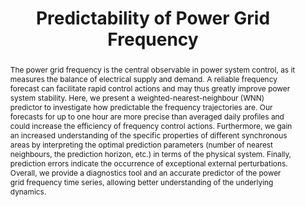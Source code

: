 ---
layout: talk
title:  Predictability of Power Grid Frequency
name:  Johannes Kruse
talk-url: 
abstract: The power grid frequency is the central observable in power system control, as it measures the balance of electrical supply and demand. A reliable frequency forecast can facilitate rapid control actions and may thus greatly improve power system stability. Here, we present a weighted-nearest-neighbour (WNN) predictor to investigate how predictable the frequency trajectories are. Our forecasts for up to one hour are more precise than averaged daily profiles and could increase the efficiency of frequency control actions. Furthermore, we gain an increased understanding of the specific properties of different synchronous areas by interpreting the optimal prediction parameters (number of nearest neighbours, the prediction horizon, etc.) in terms of the physical system. Finally, prediction errors indicate the occurrence of exceptional external perturbations. Overall, we provide a diagnostics tool and an accurate predictor of the power grid frequency time series, allowing better understanding of the underlying dynamics.
session: contributed
---